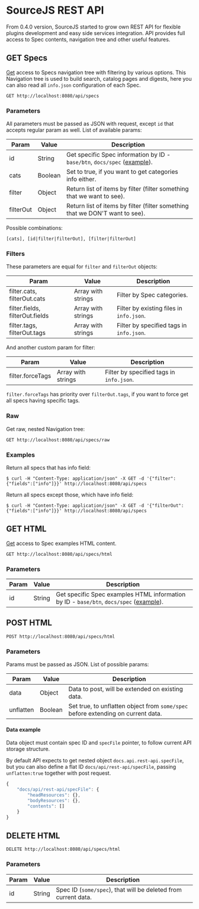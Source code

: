 ﻿# SourceJS REST API

From 0.4.0 version, SourceJS started to grow own REST API for flexible plugins development and easy side services integration. API provides full access to Spec contents, navigation tree and other useful features.

## GET Specs

[Get](/api/specs) access to Specs navigation tree with filtering by various options. This Navigation tree is used to build search, catalog pages and digests, here you can also read all `info.json` configuration of each Spec.

```
GET http://localhost:8080/api/specs
```

### Parameters

All parameters must be passed as JSON with request, except `id` that accepts regular param as well. List of available params:

| Param | Value | Description |
|---|---|---|
| id | String | Get specific Spec information by ID - `base/btn`, `docs/spec` ([example](/api/specs?id=docs/spec)). |
| cats | Boolean | Set to true, if you want to get categories info either. |
| filter | Object | Return list of items by filter (filter something that we want to see). |
| filterOut | Object | Return list of items by filter (filter something that we DON'T want to see). |

Possible combinations:

```
[cats], [id|filter|filterOut], [filter|filterOut]
```

### Filters

These parameters are equal for `filter` and `filterOut` objects:

| Param | Value | Description |
|---|---|---|
| filter.cats, filterOut.cats | Array with strings | Filter by Spec categories. |
| filter.fields, filterOut.fields | Array with strings | Filter by existing files in `info.json`. |
| filter.tags, filterOut.tags | Array with strings | Filter by specified tags in `info.json`. |

And another custom param for filter:

| Param | Value | Description |
|---|---|---|
| filter.forceTags | Array with strings | Filter by specified tags in `info.json`. |

`filter.forceTags` has priority over `filterOut.tags`, if you want to force get all specs having specific tags.

### Raw

Get raw, nested Navigation tree:

```
GET http://localhost:8080/api/specs/raw
```

### Examples

Return all specs that has info field:

```
$ curl -H "Content-Type: application/json" -X GET -d '{"filter":{"fields":["info"]}}' http://localhost:8080/api/specs
```

Return all specs except those, which have info field:

```
$ curl -H "Content-Type: application/json" -X GET -d '{"filterOut":{"fields":["info"]}}' http://localhost:8080/api/specs
```

## GET HTML

[Get](/api/specs/html) access to Spec examples HTML content.

```
GET http://localhost:8080/api/specs/html
```

### Parameters

| Param | Value | Description |
|---|---|---|
| id | String | Get specific Spec examples HTML information by ID - `base/btn`, `docs/spec` ([example](/api/specs/html?id=docs/spec)). |

## POST HTML

```
POST http://localhost:8080/api/specs/html
```

### Parameters

Params must be passed as JSON. List of possible params:

| Param | Value | Description |
|---|---|---|
| data | Object | Data to post, will be extended on existing data. |
| unflatten | Boolean | Set true, to unflatten object from `some/spec` before extending on current data. |

#### Data example

Data object must contain spec ID and `specFile` pointer, to follow current API storage structure.

By default API expects to get nested object `docs.api.rest-api.specFile`, but you can also define a flat ID `docs/api/rest-api/specFile`, passing `unflatten:true` together with post request.

```js
{
    "docs/api/rest-api/specFile": {
        "headResources": {},
        "bodyResources": {},
        "contents": []
    }
}
```

## DELETE HTML

```
DELETE http://localhost:8080/api/specs/html
```

### Parameters

| Param | Value | Description |
|---|---|---|
| id | String | Spec ID (`some/spec`), that will be deleted from current data.|
